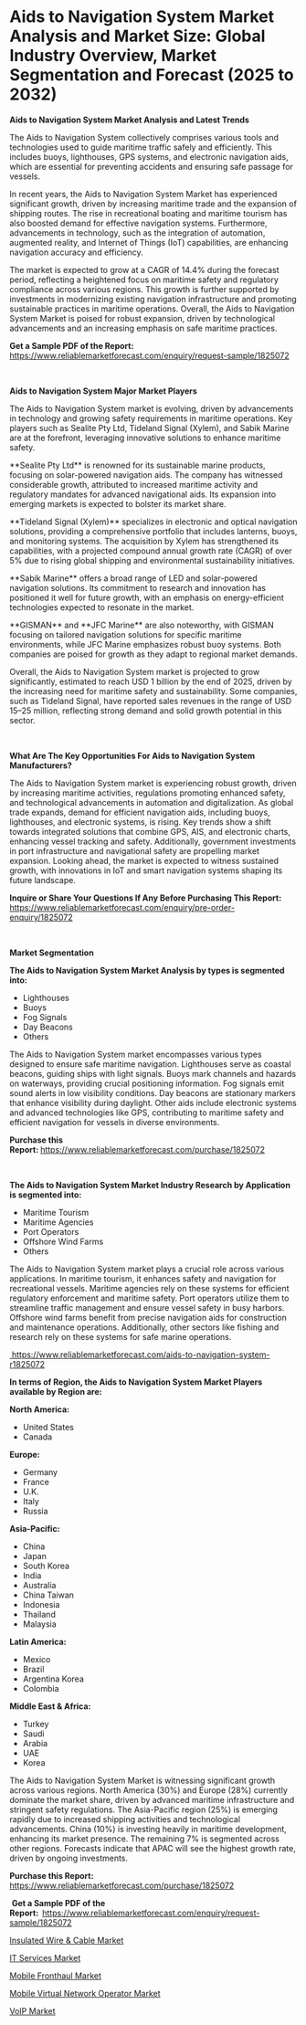 <p><h1>Aids to Navigation System Market Analysis and Market Size: Global Industry Overview, Market Segmentation and Forecast (2025 to 2032)</h1></p><p><strong>Aids to Navigation System Market Analysis and Latest Trends</strong></p>
<p><p>The Aids to Navigation System collectively comprises various tools and technologies used to guide maritime traffic safely and efficiently. This includes buoys, lighthouses, GPS systems, and electronic navigation aids, which are essential for preventing accidents and ensuring safe passage for vessels. </p><p>In recent years, the Aids to Navigation System Market has experienced significant growth, driven by increasing maritime trade and the expansion of shipping routes. The rise in recreational boating and maritime tourism has also boosted demand for effective navigation systems. Furthermore, advancements in technology, such as the integration of automation, augmented reality, and Internet of Things (IoT) capabilities, are enhancing navigation accuracy and efficiency. </p><p>The market is expected to grow at a CAGR of 14.4% during the forecast period, reflecting a heightened focus on maritime safety and regulatory compliance across various regions. This growth is further supported by investments in modernizing existing navigation infrastructure and promoting sustainable practices in maritime operations. Overall, the Aids to Navigation System Market is poised for robust expansion, driven by technological advancements and an increasing emphasis on safe maritime practices.</p></p>
<p><strong>Get a Sample PDF of the Report:&nbsp;</strong> <a href="https://www.reliablemarketforecast.com/enquiry/request-sample/1825072?utm_campaign=1840&utm_medium=2&utm_source=Github&utm_content=ia&utm_term=08042025&utm_id=aids-to-navigation-system">https://www.reliablemarketforecast.com/enquiry/request-sample/1825072</a></p>
<p>&nbsp;</p>
<p><strong>Aids to Navigation System Major Market Players</strong></p>
<p><p>The Aids to Navigation System market is evolving, driven by advancements in technology and growing safety requirements in maritime operations. Key players such as Sealite Pty Ltd, Tideland Signal (Xylem), and Sabik Marine are at the forefront, leveraging innovative solutions to enhance maritime safety.</p><p>**Sealite Pty Ltd** is renowned for its sustainable marine products, focusing on solar-powered navigation aids. The company has witnessed considerable growth, attributed to increased maritime activity and regulatory mandates for advanced navigational aids. Its expansion into emerging markets is expected to bolster its market share.</p><p>**Tideland Signal (Xylem)** specializes in electronic and optical navigation solutions, providing a comprehensive portfolio that includes lanterns, buoys, and monitoring systems. The acquisition by Xylem has strengthened its capabilities, with a projected compound annual growth rate (CAGR) of over 5% due to rising global shipping and environmental sustainability initiatives.</p><p>**Sabik Marine** offers a broad range of LED and solar-powered navigation solutions. Its commitment to research and innovation has positioned it well for future growth, with an emphasis on energy-efficient technologies expected to resonate in the market.</p><p>**GISMAN** and **JFC Marine** are also noteworthy, with GISMAN focusing on tailored navigation solutions for specific maritime environments, while JFC Marine emphasizes robust buoy systems. Both companies are poised for growth as they adapt to regional market demands.</p><p>Overall, the Aids to Navigation System market is projected to grow significantly, estimated to reach USD 1 billion by the end of 2025, driven by the increasing need for maritime safety and sustainability. Some companies, such as Tideland Signal, have reported sales revenues in the range of USD 15–25 million, reflecting strong demand and solid growth potential in this sector.</p></p>
<p>&nbsp;</p>
<p><strong>What Are The Key Opportunities For Aids to Navigation System Manufacturers?</strong></p>
<p><p>The Aids to Navigation System market is experiencing robust growth, driven by increasing maritime activities, regulations promoting enhanced safety, and technological advancements in automation and digitalization. As global trade expands, demand for efficient navigation aids, including buoys, lighthouses, and electronic systems, is rising. Key trends show a shift towards integrated solutions that combine GPS, AIS, and electronic charts, enhancing vessel tracking and safety. Additionally, government investments in port infrastructure and navigational safety are propelling market expansion. Looking ahead, the market is expected to witness sustained growth, with innovations in IoT and smart navigation systems shaping its future landscape.</p></p>
<p><strong>Inquire or Share Your Questions If Any Before Purchasing This Report:</strong> <a href="https://www.reliablemarketforecast.com/enquiry/pre-order-enquiry/1825072?utm_campaign=1840&utm_medium=2&utm_source=Github&utm_content=ia&utm_term=08042025&utm_id=aids-to-navigation-system">https://www.reliablemarketforecast.com/enquiry/pre-order-enquiry/1825072</a></p>
<p>&nbsp;</p>
<p><strong>Market Segmentation</strong></p>
<p><strong>The Aids to Navigation System Market Analysis by types is segmented into:</strong></p>
<p><ul><li>Lighthouses</li><li>Buoys</li><li>Fog Signals</li><li>Day Beacons</li><li>Others</li></ul></p>
<p><p>The Aids to Navigation System market encompasses various types designed to ensure safe maritime navigation. Lighthouses serve as coastal beacons, guiding ships with light signals. Buoys mark channels and hazards on waterways, providing crucial positioning information. Fog signals emit sound alerts in low visibility conditions. Day beacons are stationary markers that enhance visibility during daylight. Other aids include electronic systems and advanced technologies like GPS, contributing to maritime safety and efficient navigation for vessels in diverse environments.</p></p>
<p><strong>Purchase this Report:&nbsp;</strong><a href="https://www.reliablemarketforecast.com/purchase/1825072?utm_campaign=1840&utm_medium=2&utm_source=Github&utm_content=ia&utm_term=08042025&utm_id=aids-to-navigation-system">https://www.reliablemarketforecast.com/purchase/1825072</a></p>
<p>&nbsp;</p>
<p><strong>The Aids to Navigation System Market Industry Research by Application is segmented into:</strong></p>
<p><ul><li>Maritime Tourism</li><li>Maritime Agencies</li><li>Port Operators</li><li>Offshore Wind Farms</li><li>Others</li></ul></p>
<p><p>The Aids to Navigation System market plays a crucial role across various applications. In maritime tourism, it enhances safety and navigation for recreational vessels. Maritime agencies rely on these systems for efficient regulatory enforcement and maritime safety. Port operators utilize them to streamline traffic management and ensure vessel safety in busy harbors. Offshore wind farms benefit from precise navigation aids for construction and maintenance operations. Additionally, other sectors like fishing and research rely on these systems for safe marine operations.</p></p>
<p><a href="https://www.reliablemarketforecast.com/aids-to-navigation-system-r1825072?utm_campaign=1840&utm_medium=2&utm_source=Github&utm_content=ia&utm_term=08042025&utm_id=aids-to-navigation-system">&nbsp;https://www.reliablemarketforecast.com/aids-to-navigation-system-r1825072</a></p>
<p><strong>In terms of Region, the Aids to Navigation System Market Players available by Region are:</strong></p>
<p>
    <p> <strong> North America: </strong>
        <ul>
            <li>United States</li>
            <li>Canada</li>
        </ul>
        </p> 
    <p> <strong> Europe: </strong>
        <ul>
            <li>Germany</li>
            <li>France</li>
            <li>U.K.</li>
            <li>Italy</li>
            <li>Russia</li>
        </ul>
        </p> 
    <p> <strong> Asia-Pacific: </strong>
        <ul>
            <li>China</li>
            <li>Japan</li>
            <li>South Korea</li>
            <li>India</li>
            <li>Australia</li>
            <li>China Taiwan</li>
            <li>Indonesia</li>
            <li>Thailand</li>
            <li>Malaysia</li>
        </ul>
        </p> 
    <p> <strong> Latin America: </strong>
        <ul>
            <li>Mexico</li>
            <li>Brazil</li>
            <li>Argentina Korea</li>
            <li>Colombia</li>
        </ul>
        </p> 
    <p> <strong> Middle East & Africa: </strong>
        <ul>
            <li>Turkey</li>
            <li>Saudi</li>
            <li>Arabia</li>
            <li>UAE</li>
            <li>Korea</li>
        </ul>
    </p>
    </p>
<p><p>The Aids to Navigation System Market is witnessing significant growth across various regions. North America (30%) and Europe (28%) currently dominate the market share, driven by advanced maritime infrastructure and stringent safety regulations. The Asia-Pacific region (25%) is emerging rapidly due to increased shipping activities and technological advancements. China (10%) is investing heavily in maritime development, enhancing its market presence. The remaining 7% is segmented across other regions. Forecasts indicate that APAC will see the highest growth rate, driven by ongoing investments.</p></p>
<p><strong>Purchase this Report: </strong><a href="https://www.reliablemarketforecast.com/purchase/1825072?utm_campaign=1840&utm_medium=2&utm_source=Github&utm_content=ia&utm_term=08042025&utm_id=aids-to-navigation-system">https://www.reliablemarketforecast.com/purchase/1825072</a></p>
<p>&nbsp;<strong>Get a Sample PDF of the Report:&nbsp;&nbsp;</strong><a href="https://www.reliablemarketforecast.com/enquiry/request-sample/1825072?utm_campaign=1840&utm_medium=2&utm_source=Github&utm_content=ia&utm_term=08042025&utm_id=aids-to-navigation-system">https://www.reliablemarketforecast.com/enquiry/request-sample/1825072</a></p>
<p><strong></strong></p>
<p><p><a href="https://github.com/yaldotiedegq/Market-Research-Report-List-1/blob/main/insulated-wire-cable-market.md?utm_campaign=1840&utm_medium=2&utm_source=Github&utm_content=ia&utm_term=08042025&utm_id=aids-to-navigation-system">Insulated Wire & Cable Market</a></p><p><a href="https://github.com/shiahbuyerin/Market-Research-Report-List-1/blob/main/it-services-market.md?utm_campaign=1840&utm_medium=2&utm_source=Github&utm_content=ia&utm_term=08042025&utm_id=aids-to-navigation-system">IT Services Market</a></p><p><a href="https://github.com/sacmatidora/Market-Research-Report-List-1/blob/main/mobile-fronthaul-market.md?utm_campaign=1840&utm_medium=2&utm_source=Github&utm_content=ia&utm_term=08042025&utm_id=aids-to-navigation-system">Mobile Fronthaul Market</a></p><p><a href="https://github.com/zalubakoraka/Market-Research-Report-List-1/blob/main/mobile-virtual-network-operator-market.md?utm_campaign=1840&utm_medium=2&utm_source=Github&utm_content=ia&utm_term=08042025&utm_id=aids-to-navigation-system">Mobile Virtual Network Operator Market</a></p><p><a href="https://github.com/fahieraudau9/Market-Research-Report-List-1/blob/main/voip-market.md?utm_campaign=1840&utm_medium=2&utm_source=Github&utm_content=ia&utm_term=08042025&utm_id=aids-to-navigation-system">VoIP Market</a></p></p>